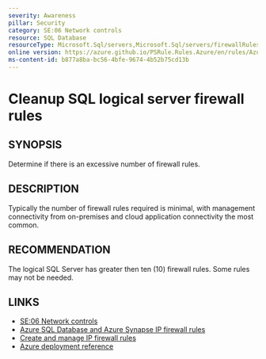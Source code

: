 ```yaml
---
severity: Awareness
pillar: Security
category: SE:06 Network controls
resource: SQL Database
resourceType: Microsoft.Sql/servers,Microsoft.Sql/servers/firewallRules
online version: https://azure.github.io/PSRule.Rules.Azure/en/rules/Azure.SQL.FirewallRuleCount/
ms-content-id: b877a8ba-bc56-4bfe-9674-4b52b75cd13b
---
```


# Cleanup SQL logical server firewall rules

## SYNOPSIS

Determine if there is an excessive number of firewall rules.

## DESCRIPTION

Typically the number of firewall rules required is minimal, with management connectivity from on-premises and cloud application connectivity the most common.

## RECOMMENDATION

The logical SQL Server has greater then ten (10) firewall rules.
Some rules may not be needed.

## LINKS

- [SE:06 Network controls](https://learn.microsoft.com/azure/well-architected/security/networking)
- [Azure SQL Database and Azure Synapse IP firewall rules](https://learn.microsoft.com/azure/azure-sql/database/firewall-configure?view=azuresql)
- [Create and manage IP firewall rules](https://learn.microsoft.com/azure/azure-sql/database/firewall-configure?view=azuresql#create-and-manage-ip-firewall-rules)
- [Azure deployment reference](https://learn.microsoft.com/azure/templates/microsoft.sql/servers/firewallrules)
